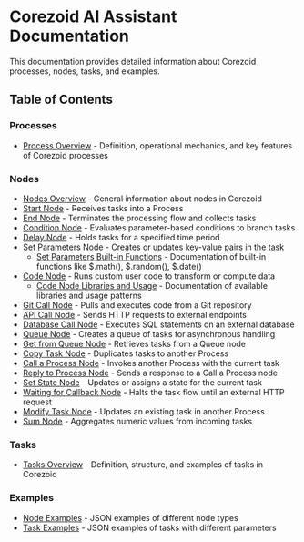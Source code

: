 # Corezoid AI Assistant Documentation

This documentation provides detailed information about Corezoid processes, nodes, tasks, and
examples.

## Table of Contents

### Processes

- [Process Overview](process/README.md) - Definition, operational mechanics, and key features of
  Corezoid processes

### Nodes

- [Nodes Overview](nodes/README.md) - General information about nodes in Corezoid
- [Start Node](nodes/start-node.md) - Receives tasks into a Process
- [End Node](nodes/end-node.md) - Terminates the processing flow and collects tasks
- [Condition Node](nodes/condition-node.md) - Evaluates parameter-based conditions to branch tasks
- [Delay Node](nodes/delay-node.md) - Holds tasks for a specified time period
- [Set Parameters Node](nodes/set-parameters-node.md) - Creates or updates key-value pairs in the
  task
  - [Set Parameters Built-in Functions](nodes/set-parameters-built-in-functions.md) - Documentation
    of built-in functions like $.math(), $.random(), $.date()
- [Code Node](nodes/code-node.md) - Runs custom user code to transform or compute data
  - [Code Node Libraries and Usage](nodes/code-node-libraries.md) - Documentation of available
    libraries and usage patterns
- [Git Call Node](nodes/git-call-node.md) - Pulls and executes code from a Git repository
- [API Call Node](nodes/api-call-node.md) - Sends HTTP requests to external endpoints
- [Database Call Node](nodes/database-call-node.md) - Executes SQL statements on an external
  database
- [Queue Node](nodes/queue-node.md) - Creates a queue of tasks for asynchronous handling
- [Get from Queue Node](nodes/get-from-queue-node.md) - Retrieves tasks from a Queue node
- [Copy Task Node](nodes/copy-task-node.md) - Duplicates tasks to another Process
- [Call a Process Node](nodes/call-process-node.md) - Invokes another Process with the current task
- [Reply to Process Node](nodes/reply-to-process-node.md) - Sends a response to a Call a Process
  node
- [Set State Node](nodes/set-state-node.md) - Updates or assigns a state for the current task
- [Waiting for Callback Node](nodes/waiting-for-callback-node.md) - Halts the task flow until an
  external HTTP request
- [Modify Task Node](nodes/modify-task-node.md) - Updates an existing task in another Process
- [Sum Node](nodes/sum-node.md) - Aggregates numeric values from incoming tasks

### Tasks

- [Tasks Overview](tasks/README.md) - Definition, structure, and examples of tasks in Corezoid

### Examples

- [Node Examples](nodes/examples/node-examples.md) - JSON examples of different node types
- [Task Examples](tasks/task-examples.md) - JSON examples of tasks with different parameters

